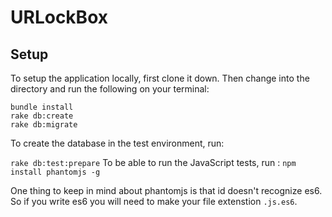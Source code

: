 # URLockBox

## Setup
To setup the application locally, first clone it down. 
Then change into the directory and run the following on your terminal: 
```
bundle install
rake db:create
rake db:migrate
```
To create the database in the test environment, run: 

`
rake db:test:prepare
`
To be able to run the JavaScript tests, run : 
`npm install phantomjs -g`

One thing to keep in mind about phantomjs is that id doesn't recognize es6. So if you write es6 you will need to make your file extenstion `.js.es6`. 

